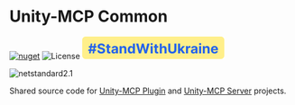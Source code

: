 
# Unity-MCP Common

[![nuget](https://img.shields.io/nuget/v/com.IvanMurzak.Unity.MCP.Common)](https://www.nuget.org/packages/com.IvanMurzak.Unity.MCP.Common/) ![License](https://img.shields.io/github/license/IvanMurzak/Unity-MCP) [![Stand With Ukraine](https://raw.githubusercontent.com/vshymanskyy/StandWithUkraine/main/badges/StandWithUkraine.svg)](https://stand-with-ukraine.pp.ua)

![netstandard2.1](https://img.shields.io/badge/.NET-netstandard2.1-blue?logoColor=white)

Shared source code for [Unity-MCP Plugin](https://github.com/IvanMurzak/Unity-MCP) and [Unity-MCP Server](https://github.com/IvanMurzak/Unity-MCP) projects.
